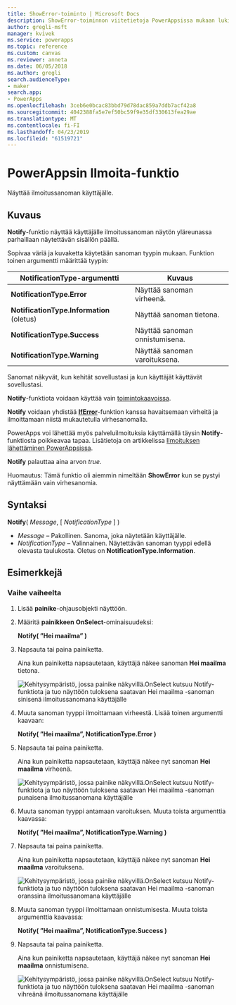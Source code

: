 ```yaml
---
title: ShowError-toiminto | Microsoft Docs
description: ShowError-toiminnon viitetietoja PowerAppsissa mukaan lukien syntaksi ja esimerkkejä
author: gregli-msft
manager: kvivek
ms.service: powerapps
ms.topic: reference
ms.custom: canvas
ms.reviewer: anneta
ms.date: 06/05/2018
ms.author: gregli
search.audienceType:
- maker
search.app:
- PowerApps
ms.openlocfilehash: 3ceb6e0bcac83bbd79d78dac859a7ddb7acf42a8
ms.sourcegitcommit: 4042388fa5e7ef50bc59f9e35df330613fea29ae
ms.translationtype: MT
ms.contentlocale: fi-FI
ms.lasthandoff: 04/23/2019
ms.locfileid: "61519721"
---
```

# <a name="notify-function-in-powerapps"></a>PowerAppsin Ilmoita-funktio
Näyttää ilmoitussanoman käyttäjälle.

## <a name="description"></a>Kuvaus
**Notify**-funktio näyttää käyttäjälle ilmoitussanoman näytön yläreunassa parhaillaan näytettävän sisällön päällä.  

Sopivaa väriä ja kuvaketta käytetään sanoman tyypin mukaan.   Funktion toinen argumentti määrittää tyypin:

| NotificationType-argumentti | Kuvaus |
| --- | --- |
| **NotificationType.Error** | Näyttää sanoman virheenä. |
| **NotificationType.Information** (oletus) | Näyttää sanoman tietona.  |
| **NotificationType.Success** | Näyttää sanoman onnistumisena. |
| **NotificationType.Warning** | Näyttää sanoman varoituksena. |

Sanomat näkyvät, kun kehität sovellustasi ja kun käyttäjät käyttävät sovellustasi.

**Notify**-funktiota voidaan käyttää vain [toimintokaavoissa](../working-with-formulas-in-depth.md).

**Notify** voidaan yhdistää [**IfError**](function-iferror.md)-funktion kanssa havaitsemaan virheitä ja ilmoittamaan niistä mukautetulla virhesanomalla.

PowerApps voi lähettää myös palveluilmoituksia käyttämällä täysin **Notify**-funktiosta poikkeavaa tapaa.  Lisätietoja on artikkelissa [Ilmoituksen lähettäminen PowerAppsissa](../add-notifications.md).

**Notify** palauttaa aina arvon *true*.

Huomautus: Tämä funktio oli aiemmin nimeltään **ShowError** kun se pystyi näyttämään vain virhesanomia.

## <a name="syntax"></a>Syntaksi
**Notify**( *Message*, [ *NotificationType* ] )

* *Message* – Pakollinen.  Sanoma, joka näytetään käyttäjälle.
* *NotificationType* – Valinnainen.  Näytettävän sanoman tyyppi edellä olevasta taulukosta.  Oletus on **NotificationType.Information**.  

## <a name="examples"></a>Esimerkkejä

### <a name="step-by-step"></a>Vaihe vaiheelta

1. Lisää **painike**-ohjausobjekti näyttöön.

2. Määritä **painikkeen** **OnSelect**-ominaisuudeksi:

    **Notify( ”Hei maailma” )**

3. Napsauta tai paina painiketta.  

    Aina kun painiketta napsautetaan, käyttäjä näkee sanoman **Hei maailma** tietona.

    ![Kehitysympäristö, jossa painike näkyvillä.OnSelect kutsuu Notify-funktiota ja tuo näyttöön tuloksena saatavan Hei maailma -sanoman sinisenä ilmoitussanomana käyttäjälle](media/function-showerror/hello-world.png)

4. Muuta sanoman tyyppi ilmoittamaan virheestä.  Lisää toinen argumentti kaavaan:

    **Notify( ”Hei maailma”, NotificationType.Error )**

5. Napsauta tai paina painiketta.

    Aina kun painiketta napsautetaan, käyttäjä näkee nyt sanoman **Hei maailma** virheenä.

    ![Kehitysympäristö, jossa painike näkyvillä.OnSelect kutsuu Notify-funktiota ja tuo näyttöön tuloksena saatavan Hei maailma -sanoman punaisena ilmoitussanomana käyttäjälle](media/function-showerror/hello-world-error.png)

4. Muuta sanoman tyyppi antamaan varoituksen.  Muuta toista argumenttia kaavassa:

    **Notify( ”Hei maailma”, NotificationType.Warning )**

5. Napsauta tai paina painiketta.

    Aina kun painiketta napsautetaan, käyttäjä näkee nyt sanoman **Hei maailma** varoituksena.

    ![Kehitysympäristö, jossa painike näkyvillä.OnSelect kutsuu Notify-funktiota ja tuo näyttöön tuloksena saatavan Hei maailma -sanoman oranssina ilmoitussanomana käyttäjälle](media/function-showerror/hello-world-warning.png)

4. Muuta sanoman tyyppi ilmoittamaan onnistumisesta.  Muuta toista argumenttia kaavassa:

    **Notify( ”Hei maailma”, NotificationType.Success )**

5. Napsauta tai paina painiketta.

    Aina kun painiketta napsautetaan, käyttäjä näkee nyt sanoman **Hei maailma** onnistumisena.

    ![Kehitysympäristö, jossa painike näkyvillä.OnSelect kutsuu Notify-funktiota ja tuo näyttöön tuloksena saatavan Hei maailma -sanoman vihreänä ilmoitussanomana käyttäjälle](media/function-showerror/hello-world-success.png)
